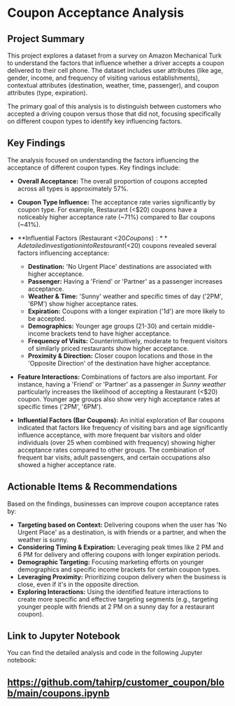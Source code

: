 # Coupon Acceptance Analysis

## Project Summary

This project explores a dataset from a survey on Amazon Mechanical Turk to understand the factors that influence whether a driver accepts a coupon delivered to their cell phone. The dataset includes user attributes (like age, gender, income, and frequency of visiting various establishments), contextual attributes (destination, weather, time, passenger), and coupon attributes (type, expiration).

The primary goal of this analysis is to distinguish between customers who accepted a driving coupon versus those that did not, focusing specifically on different coupon types to identify key influencing factors.

## Key Findings

The analysis focused on understanding the factors influencing the acceptance of different coupon types. Key findings include:

*   **Overall Acceptance:** The overall proportion of coupons accepted across all types is approximately 57%.
*   **Coupon Type Influence:** The acceptance rate varies significantly by coupon type. For example, Restaurant (<$20) coupons have a noticeably higher acceptance rate (~71%) compared to Bar coupons (~41%).
*   **Influential Factors (Restaurant <$20 Coupons):** A detailed investigation into Restaurant (<$20) coupons revealed several factors influencing acceptance:
    *   **Destination:** 'No Urgent Place' destinations are associated with higher acceptance.
    *   **Passenger:** Having a 'Friend' or 'Partner' as a passenger increases acceptance.
    *   **Weather & Time:** 'Sunny' weather and specific times of day ('2PM', '6PM') show higher acceptance rates.
    *   **Expiration:** Coupons with a longer expiration ('1d') are more likely to be accepted.
    *   **Demographics:** Younger age groups (21-30) and certain middle-income brackets tend to have higher acceptance.
    *   **Frequency of Visits:** Counterintuitively, moderate to frequent visitors of similarly priced restaurants show higher acceptance.
    *   **Proximity & Direction:** Closer coupon locations and those in the 'Opposite Direction' of the destination have higher acceptance.
*   **Feature Interactions:** Combinations of factors are also important. For instance, having a 'Friend' or 'Partner' as a passenger *in Sunny weather* particularly increases the likelihood of accepting a Restaurant (<$20) coupon. Younger age groups also show very high acceptance rates at specific times ('2PM', '6PM').

*   **Influential Factors (Bar Coupons):** An initial exploration of Bar coupons indicated that factors like frequency of visiting bars and age significantly influence acceptance, with more frequent bar visitors and older individuals (over 25 when combined with frequency) showing higher acceptance rates compared to other groups. The combination of frequent bar visits, adult passengers, and certain occupations also showed a higher acceptance rate.

## Actionable Items & Recommendations

Based on the findings, businesses can improve coupon acceptance rates by:

*   **Targeting based on Context:** Delivering coupons when the user has 'No Urgent Place' as a destination, is with friends or a partner, and when the weather is sunny.
*   **Considering Timing & Expiration:** Leveraging peak times like 2 PM and 6 PM for delivery and offering coupons with longer expiration periods.
*   **Demographic Targeting:** Focusing marketing efforts on younger demographics and specific income brackets for certain coupon types.
*   **Leveraging Proximity:** Prioritizing coupon delivery when the business is close, even if it's in the opposite direction.
*   **Exploring Interactions:** Using the identified feature interactions to create more specific and effective targeting segments (e.g., targeting younger people with friends at 2 PM on a sunny day for a restaurant coupon).

## Link to Jupyter Notebook

You can find the detailed analysis and code in the following Jupyter notebook:

https://github.com/tahirp/customer_coupon/blob/main/coupons.ipynb
---
